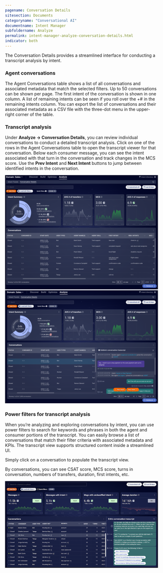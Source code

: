 ```yaml
---
pagename: Conversation Details
sitesection: Documents
categoryname: "Conversational AI"
documentname: Intent Manager
subfoldername: Analyze
permalink: intent-manager-analyze-conversation-details.html
indicator: both
---
```


The Conversation Details provides a streamlined interface for conducting a transcript analysis by intent.

### Agent conversations

The Agent Conversations table shows a list of all conversations and associated metadata that match the selected filters. Up to 50 conversations can be shown per page. The first intent of the conversation is shown in one column. A list of remaining intents can be seen if you roll over the +# in the remaining intents column. You can export the list of conversations and their associated metadata as a CSV file with the three-dot menu in the upper-right corner of the table.

### Transcript analysis

Under **Analyze → Conversation Details**, you can review individual conversations to conduct a detailed transcript analysis.  Click on one of the rows in the Agent Conversations table to open the transcript viewer for that conversation. Below each consumer message, you can see the intent associated with that turn in the conversation and track changes in the MCS score. Use the **Prev Intent** and **Next Intent** buttons to jump between identified intents in the conversation.

<img loading="lazy" class="fancyimage" style="width:800px" src="img/ConvoBuilder/im_analyze_convdetails1.png" alt="The Conversation Details tab on the Analyze page">
<img loading="lazy" class="fancyimage" style="width:800px" src="img/ConvoBuilder/im_analyze_convdetails2.png" alt="Using the Prev Intent and Next Intent buttons to jump between identified intents in the conversation">

### Power filters for transcript analysis

When you’re analyzing and exploring conversations by intent, you can use power filters to search for keywords and phrases in both the agent and consumer portions of the transcript. You can easily browse a list of conversations that match their filter criteria with associated metadata and KPIs. The transcript view supports structured content inside a streamlined UI.

Simply click on a conversation to populate the transcript view.

By conversations, you can see CSAT score, MCS score, turns in conversation, numbers of transfers, duration, first intents, etc.

<img loading="lazy" class="fancyimage" style="width:800px" src="img/ConvoBuilder/im_analyze_convdetails3.png" alt="A selected conversation with the transcript view populated">
